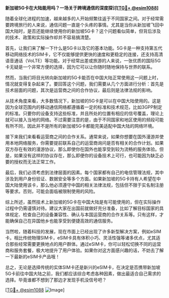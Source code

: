 **新加坡5G卡在大陆能用吗？一场关于跨境通信的深度探讨[[TG💪+ @esim1088](https://t.me/s/esim1088)]**

随着全球化进程的加速，越来越多的人开始频繁往返于不同国家之间。对于经常需要跨境旅行的人来说，通信问题一直是个头疼的事情。尤其是当你从新加坡飞回中国大陆时，是否还能继续使用你的新加坡5G卡？这个问题看似简单，但背后涉及的技术、政策和实际操作却并不容易搞清楚。

首先，让我们来了解一下什么是5G卡以及它的基本功能。5G卡是一种支持第五代移动网络技术的SIM卡，它不仅能够提供更快的速度和更稳定的连接，还支持高清语音通话（VoLTE）等功能。对于经常出差或旅游的人来说，一张优质的国际5G卡无疑是一个非常方便的选择，因为它可以让你随时随地保持与世界的联系。

然而，当我们将目光转向新加坡的5G卡能否在中国大陆正常使用这一问题上时，情况就变得复杂起来了。要回答这个问题，我们需要从几个方面进行分析：首先是技术层面的问题，其次是运营商之间的合作协议，最后则是法律法规的影响。

从技术角度来看，大多数情况下，新加坡的5G卡是可以在中国大陆使用的。这是因为全球范围内的移动通信网络都遵循着一定的标准和技术规范，比如3GPP制定的标准。只要你的设备支持这些标准，并且所处的位置有相应的信号覆盖，理论上就可以接入当地的网络。不过需要注意的是，由于不同国家和地区使用的频段可能有所不同，因此并不是所有的新加坡5G卡都能完美适配中国大陆的网络环境。

接下来我们来看看运营商之间的合作关系。通常来说，如果你想要在国外漫游并使用本地网络服务，你需要提前联系自己的运营商询问是否有相关的合作计划。如果双方存在有效的漫游协议，那么即使你在国外也能享受到较为流畅的服务体验。但是，如果没有这样的协议存在，那么即便你的设备技术上可行，也可能因为缺乏必要的授权而无法正常工作。

最后，我们必须考虑到法律层面的因素。每个国家都有自己的电信管理法规，其中涉及到用户身份验证、数据安全等多个方面。如果新加坡的5G卡持有人希望在中国大陆使用该卡，那么他必须遵守中国的相关法律法规，包括但不限于实名制注册等要求。否则，可能会面临被限制使用的风险。

综上所述，虽然技术上新加坡的5G卡在中国大陆是有可能使用的，但在实际操作过程中仍需谨慎对待。建议大家在出国前就做好充分准备，比如了解目标国家的具体规定、检查自己的设备兼容性、确认与本国运营商的合作关系等。只有这样，才能确保自己在异国他乡也能享受到便捷高效的通信服务。

当然啦，随着科技的发展，现在市面上已经出现了许多新型解决方案，例如eSIM卡。相比传统物理SIM卡，eSIM卡具有体积小巧、灵活性强等诸多优点，尤其适合那些经常需要更换地点的用户群体。通过eSIM卡，你可以轻松切换不同的运营商和服务套餐，极大地提升了用户体验。如果你对这方面感兴趣的话，不妨去了解一下最新的eSIM卡产品哦！

总之，无论是选择传统的实体SIM卡还是新兴的eSIM卡，在决定是否携带新加坡5G卡前往中国大陆之前，我们都应该综合考虑各种因素，做出最适合自己需求的选择。毕竟谁都不想到了那边才发现手机没信号吧？

[[TG💪+ @esim1088](https://t.me/s/esim1088) ![Image](https://i.postimg.cc/4NQfJmqS/Snipaste-2025-05-13-00-14-12.png)]